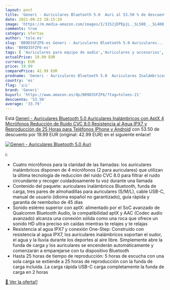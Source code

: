 ```yaml
---
layout: post
title: 'Generi - Auriculares Bluetooth 5.0  Auri al 53.50 % de descuento'
date: 2021-09-23 18:15:19
image: 'https://m.media-amazon.com/images/I/315JjEPEpjL._SL500_._SL400_.jpg'
comments: true
category: ofertas
author: 'tole.es'
slug: 'B09D3SFZF6-es Generi - Auriculares Bluetooth 5.0 Auriculares...'
sku: 'B09D3SFZF6-es'
tags: [ 'Auriculares para equipo de audio','Auriculares y accesorios','Electrónica','generi','iphone', ]
actualPrice: 19.99 EUR
currency: EUR
price: 19.99
comparePrice: 42.99 EUR
prodname: 'Generi - Auriculares Bluetooth 5.0  Auriculares Inalámbricos con AptX  4 Micrófonos  Reducción de Ruido CVC 8.0  Resistencia al Agua IPX7 y Reproducción de 25 Horas para Teléfonos IPhone y Android'
country: 'es'
flag: '🇪🇸'
brand: 'Generi'
buyurl: 'https://www.amazon.es/dp/B09D3SFZF6/?tag=tolees-21'
descuento: '53.50'
average: '33.79'
---
```


Está [Generi - Auriculares Bluetooth 5.0  Auriculares Inalámbricos con AptX  4 Micrófonos  Reducción de Ruido CVC 8.0  Resistencia al Agua IPX7 y Reproducción de 25 Horas para Teléfonos IPhone y Android](https://www.amazon.es/dp/B09D3SFZF6/?tag=tolees-21) con 53.50 de descuento por 19.99 EUR (original: 42.99 EUR) en el siguiente enlace!

[![Generi - Auriculares Bluetooth 5.0  Auri](https://m.media-amazon.com/images/I/315JjEPEpjL._SL500_._SL400_.jpg)](https://www.amazon.es/dp/B09D3SFZF6/?tag=tolees-21)

ℹ️:

- Cuatro micrófonos para la claridad de las llamadas: los auriculares inalámbricos disponen de 4 micrófonos (2 para auriculares) que utilizan la última tecnología de reducción del ruido CVC 8.0 para filtrar el ruido circundante y recoger cuidadosamente tu voz durante una llamada
- Contenido del paquete: auriculares inalámbricos Bluetooth, funda de carga, tres pares de almohadillas para auriculares (S/M/L), cable USB-C, manual de usuario (idioma español no garantizado), guía rápida y garantía de reembolso de 45 días
- Sonido estéreo superior con aptX: alimentado por el SoC avanzado de Qualcomm Bluetooth Audio, la compatibilidad aptX y AAC (Codec audio avanzado) alcanza una conexión sólida como una roca que ofrece un sonido HD ultra preciso sin caídas mientras te relajes y te relajas
- Resistencia al agua IPX7 y conexión One-Step: Construido con resistencia al agua IPX7, los auriculares inalámbricos soportan el sudor, el agua y la lluvia durante los deportes al aire libre. Simplemente abre la funda de carga y los auriculares se encenderán automáticamente y comenzarán a emparejarse con tu dispositivo Bluetooth
- Hasta 25 horas de tiempo de reproducción: 5 horas de escucha con una sola carga se extiende a 25 horas de reproducción con la funda de carga incluida. La carga rápida USB-C carga completamente la funda de carga en 2 horas

[🛒 Ver la oferta!!](https://www.amazon.es/dp/B09D3SFZF6/?tag=tolees-21)

